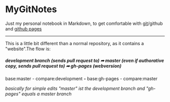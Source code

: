 # MyGitNotes
Just my personal notebook in Markdown, to get comfortable with [git](https://rogerdudler.github.io/git-guide/index.de.html)/github and [github pages](http://jmcglone.com/guides/github-pages/)

----

This is a little bit different than a normal repository, as it contains a "website".The flow is:

##### development branch (sends pull request to) **➦** master (even if authorative copy, sends pull request to) **➦** gh-pages (webversion)
base:master - compare:development **-** base:gh-pages - compare:master

*basically for simple edits "master" ist the development branch and "gh-pages" equals a master branch*
